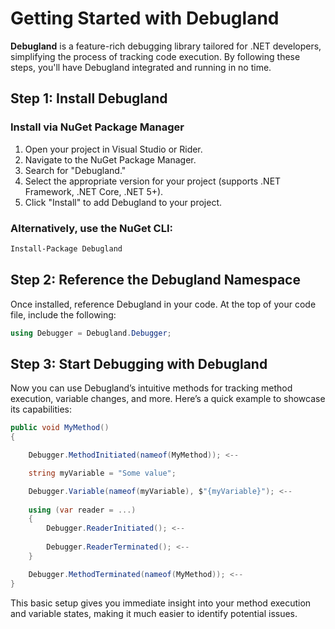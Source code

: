# Getting Started with Debugland

**Debugland** is a feature-rich debugging library tailored for .NET developers, simplifying the process of tracking code execution. By following these steps, you'll have Debugland integrated and running in no time.

## Step 1: Install Debugland

### Install via NuGet Package Manager

1. Open your project in Visual Studio or Rider.
2. Navigate to the NuGet Package Manager.
3. Search for "Debugland."
4. Select the appropriate version for your project (supports .NET Framework, .NET Core, .NET 5+).
5. Click "Install" to add Debugland to your project.

### Alternatively, use the NuGet CLI:

```bash
Install-Package Debugland
```
## Step 2: Reference the Debugland Namespace

Once installed, reference Debugland in your code. At the top of your code file, include the following:

```csharp
using Debugger = Debugland.Debugger;
```

## Step 3: Start Debugging with Debugland

Now you can use Debugland’s intuitive methods for tracking method execution, variable changes, and more. Here’s a quick example to showcase its capabilities:

```csharp
public void MyMethod()
{

    Debugger.MethodInitiated(nameof(MyMethod)); <--

    string myVariable = "Some value";

    Debugger.Variable(nameof(myVariable), $"{myVariable}"); <--
    
    using (var reader = ...)
    {
        Debugger.ReaderInitiated(); <--
        
        Debugger.ReaderTerminated(); <--
    }

    Debugger.MethodTerminated(nameof(MyMethod)); <--
}
```
This basic setup gives you immediate insight into your method execution and variable states, making it much easier to identify potential issues.
